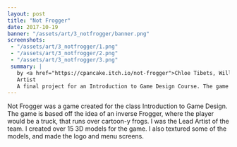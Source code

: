 ```yaml
---
layout: post
title: "Not Frogger"
date: 2017-10-19
banner: "/assets/art/3_notfrogger/banner.png"
screenshots:
 - "/assets/art/3_notfrogger/1.png"
 - "/assets/art/3_notfrogger/2.png"
 - "/assets/art/3_notfrogger/3.png"
 summary: |
   by <a href="https://cpancake.itch.io/not-frogger">Chloe Tibets, Will Quinlan, Andrew Rogers, and James Rankin</a>
   Artist
   A final project for an Introduction to Game Design Course. The game is based off of simple movement mechanics where you, an angry trucker, get back at all the frogs who have wronged you.
---
```


Not Frogger was a game created for the class Introduction to Game Design. The game is based off the idea of an inverse Frogger, where the player would be a truck, that runs over cartoon-y frogs. I was the Lead Artist of the team. I created over 15 3D models for the game. I also textured some of the models, and made the logo and menu screens.
